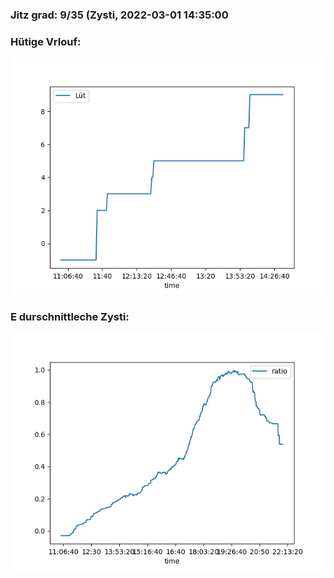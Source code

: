 ### Jitz grad: 9/35 (Zysti, 2022-03-01 14:35:00

### Hütige Vrlouf:
![Graph](Today.png)

### E durschnittleche Zysti:
![Graph](Zysti.png)